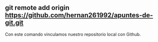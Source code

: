 ## git remote add origin https://github.com/hernan261992/apuntes-de-git.git
Con este comando vinculamos nuestro repositorio local con Github.